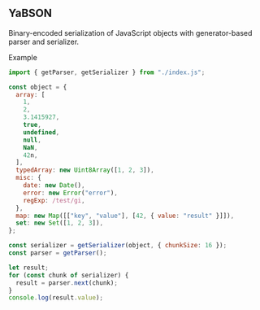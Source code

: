 ## YaBSON

Binary-encoded serialization of JavaScript objects with generator-based parser
and serializer.

Example

```js
import { getParser, getSerializer } from "./index.js";

const object = {
  array: [
    1,
    2,
    3.1415927,
    true,
    undefined,
    null,
    NaN,
    42n,
  ],
  typedArray: new Uint8Array([1, 2, 3]),
  misc: {
    date: new Date(),
    error: new Error("error"),
    regExp: /test/gi,
  },
  map: new Map([["key", "value"], [42, { value: "result" }]]),
  set: new Set([1, 2, 3]),
};

const serializer = getSerializer(object, { chunkSize: 16 });
const parser = getParser();

let result;
for (const chunk of serializer) {
  result = parser.next(chunk);
}
console.log(result.value);
```
